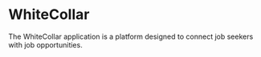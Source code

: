 # WhiteCollar

The WhiteCollar application is a platform designed to connect job seekers with job opportunities.
